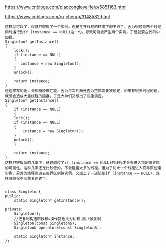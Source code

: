 https://www.cnblogs.com/qiaoconglovelife/p/5851163.html

https://www.cnblogs.com/cxjchen/p/3148582.html

	这样就可以了，保证只取得了一个实例。但是在多线程的环境下却不行了，因为很可能两个线程同时运行到if (instance == NULL)这一句，导致可能会产生两个实例。于是就要在代码中加锁。
	Singleton* getInstance()
	{
	    lock();
	    if (instance == NULL)
	    {
	       instance = new Singleton();
	    }
	    unlock();

	    return instance;
	}
	但这样写的话，会稍稍映像性能，因为每次判断是否为空都需要被锁定，如果有很多线程的话，就爱会造成大量线程的阻塞。于是大神们又想出了双重锁定。
	Singleton* getInstance()
	{
	    if (instance == NULL)
	    {
		lock();
		if (instance == NULL)
		{
			instance = new Singleton();
		}
		unlock();
	    }

	    return instance;
	}
	这样只够极低的几率下，通过越过了if (instance == NULL)的线程才会有进入锁定临界区的可能性，这种几率还是比较低的，不会阻塞太多的线程，但为了防止一个线程进入临界区创建实例，另外的线程也进去临界区创建实例，又加上了一道防御if (instance == NULL)，这样就确保不会重复创建了。


	class Singleton{
	public:
		static Singleton* getInstance();

	private:
		Singleton();
		//把复制构造函数和=操作符也设为私有,防止被复制
		Singleton(const Singleton&);
		Singleton& operator=(const Singleton&);

		static Singleton* instance;
	};

